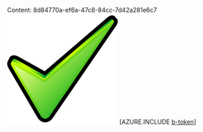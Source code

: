 Content: 8d84770a-ef6a-47c8-84cc-7d42a281e6c7![image](071bc733-700f-44b2-a09c-d90dd74da914.png)
[AZURE.INCLUDE [b-token](55c4042e-a88f-4556-bd0f-ddc6f4a54a14.md)]
